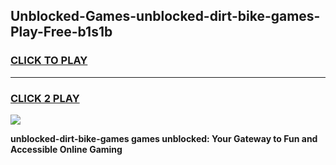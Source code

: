 
## Unblocked-Games-unblocked-dirt-bike-games-Play-Free-b1s1b
<h3>
<a href="https://premium76.site?title=unblocked-dirt-bike-games&ref=23A">CLICK TO PLAY</a></h3>
<hr>

<h3>
<a href="https://premium76.site?title=unblocked-dirt-bike-games&ref=23A">CLICK 2 PLAY</a>
  
</h3>

<a href="https://premium76.site?title=unblocked-dirt-bike-games&ref=23A"><img src="https://clearcache.store/games.png"></a>


**unblocked-dirt-bike-games games unblocked: Your Gateway to Fun and Accessible Online Gaming**
